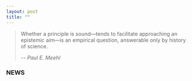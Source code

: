 ```yaml
---
layout: post
title: ""
---
```




> Whether a principle is sound—tends to facilitate approaching an epistemic aim—is an empirical question, answerable only by history of science.
>
> -- <cite>Paul E. Meehl</cite>


### NEWS

<html lang="en">
<head>
    <meta charset="UTF-8">
    <meta name="viewport" content="width=device-width, initial-scale=1.0">
    <title>News Page</title>
    <style>
        .news-frame {
            width: 80%; /* Adjust the width as needed */
            margin: 20px auto;
            background-color: #fff;
        }

        .news-item {
            border: 1px solid #ddd;
            padding: 10px;
            margin-bottom: 10px;
            background-color: rgba(255, 255, 255, 0);
        }

        h2 {
            color: #333;
            cursor: pointer; /* Add a pointer cursor for better user experience */
        }

        p {
            color: #666;
        }
    </style>
</head>
<body>

<div class="news-frame">
    <div class="news-item" onclick="window.location.href='404.md';">
        <h2>News Title 1</h2>
        <p>fndjfdf</p>
    </div>

    <div class="news-item" onclick="window.location.href='404.md';">
        <h2>News Title 2</h2>
        <p>jfhodfuh</p>
    </div>
</div>

</body>
</html>

